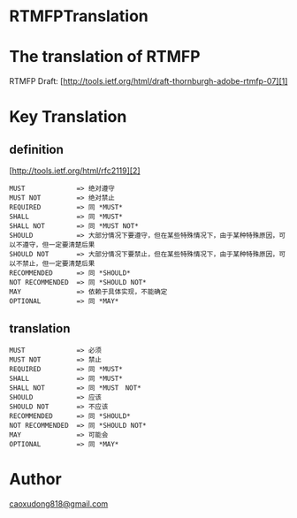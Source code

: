 RTMFPTranslation
================

# The translation of RTMFP

RTMFP Draft: [http://tools.ietf.org/html/draft-thornburgh-adobe-rtmfp-07][1]

# Key Translation

## definition

[http://tools.ietf.org/html/rfc2119][2]

    MUST             => 绝对遵守
    MUST NOT         => 绝对禁止
    REQUIRED         => 同 *MUST* 
    SHALL            => 同 *MUST*
    SHALL NOT        => 同 *MUST NOT*
    SHOULD           => 大部分情况下要遵守，但在某些特殊情况下，由于某种特殊原因，可以不遵守，但一定要清楚后果
    SHOULD NOT       => 大部分情况下要禁止，但在某些特殊情况下，由于某种特殊原因，可以不禁止，但一定要清楚后果
    RECOMMENDED      => 同 *SHOULD*
    NOT RECOMMENDED  => 同 *SHOULD NOT*
    MAY              => 依赖于具体实现，不能确定
    OPTIONAL         => 同 *MAY*

## translation

    MUST             => 必须
    MUST NOT         => 禁止
    REQUIRED         => 同 *MUST* 
    SHALL            => 同 *MUST*
    SHALL NOT        => 同 *MUST　NOT*
    SHOULD           => 应该
    SHOULD NOT       => 不应该
    RECOMMENDED      => 同 *SHOULD*
    NOT RECOMMENDED  => 同 *SHOULD NOT*
    MAY              => 可能会
    OPTIONAL         => 同 *MAY*

# Author

caoxudong818@gmail.com

[1]:    http://tools.ietf.org/html/draft-thornburgh-adobe-rtmfp-07    "RTMFP Draft"
[2]:    http://tools.ietf.org/html/rfc2119     "Key Words Definition"
